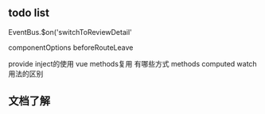 
## todo list
EventBus.$on('switchToReviewDetail'

componentOptions
beforeRouteLeave

provide inject的使用
vue methods复用 有哪些方式
methods computed watch 用法的区别

## 文档了解

